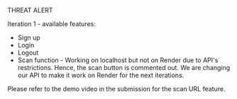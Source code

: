 THREAT ALERT

Iteration 1 - available features:
- Sign up
- Login
- Logout
- Scan function - Working on localhost but not on Render due to API's restrictions. Hence, the scan button is commented out. We are changing our API to make it work on Render for the next iterations.

Please refer to the demo video in the submission for the scan URL feature.
